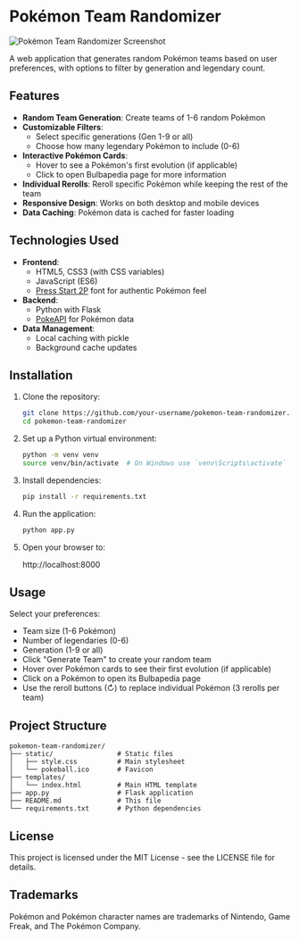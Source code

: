 
# Pokémon Team Randomizer

![Pokémon Team Randomizer Screenshot](https://imgur.com/a/hX0qzOy)

A web application that generates random Pokémon teams based on user preferences, with options to filter by generation and legendary count.

## Features

- **Random Team Generation**: Create teams of 1-6 random Pokémon
- **Customizable Filters**:
  - Select specific generations (Gen 1-9 or all)
  - Choose how many legendary Pokémon to include (0-6)
- **Interactive Pokémon Cards**:
  - Hover to see a Pokémon's first evolution (if applicable)
  - Click to open Bulbapedia page for more information
- **Individual Rerolls**: Reroll specific Pokémon while keeping the rest of the team
- **Responsive Design**: Works on both desktop and mobile devices
- **Data Caching**: Pokémon data is cached for faster loading

## Technologies Used

- **Frontend**:
  - HTML5, CSS3 (with CSS variables)
  - JavaScript (ES6)
  - [Press Start 2P](https://fonts.google.com/specimen/Press+Start+2P) font for authentic Pokémon feel
- **Backend**:
  - Python with Flask
  - [PokeAPI](https://pokeapi.co/) for Pokémon data
- **Data Management**:
  - Local caching with pickle
  - Background cache updates

## Installation

1. Clone the repository:
   ```bash
   git clone https://github.com/your-username/pokemon-team-randomizer.git
   cd pokemon-team-randomizer
   ```
2. Set up a Python virtual environment:
   ```bash
   python -m venv venv
   source venv/bin/activate  # On Windows use `venv\Scripts\activate`
   ```
3. Install dependencies:
   ```bash
   pip install -r requirements.txt
   ```
4. Run the application:
   ```bash
   python app.py
   ```
5. Open your browser to:

   http://localhost:8000

## Usage

Select your preferences:

- Team size (1-6 Pokémon)
- Number of legendaries (0-6)
- Generation (1-9 or all)
- Click "Generate Team" to create your random team
- Hover over Pokémon cards to see their first evolution (if applicable)
- Click on a Pokémon to open its Bulbapedia page
- Use the reroll buttons (↻) to replace individual Pokémon (3 rerolls per team)

## Project Structure

```
pokemon-team-randomizer/
├── static/                # Static files
│   ├── style.css          # Main stylesheet
│   └── pokeball.ico       # Favicon
├── templates/
│   └── index.html         # Main HTML template
├── app.py                 # Flask application
├── README.md              # This file
└── requirements.txt       # Python dependencies
```

## License

This project is licensed under the MIT License - see the LICENSE file for details.

## Trademarks

Pokémon and Pokémon character names are trademarks of Nintendo, Game Freak, and The Pokémon Company.

